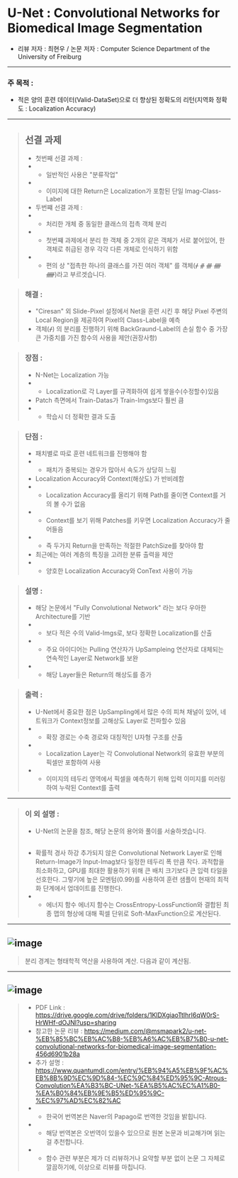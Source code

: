 # U-Net : Convolutional Networks for Biomedical Image Segmentation
* 리뷰 저자 : 최현우 / 논문 저자 : Computer Science Department of the University of Freiburg
------------------------------------------------------------------------------------------------------------------------

### 주 목적 : 
* 적은 양의 훈련 데이터(Valid-DataSet)으로 더 향상된 정확도의 리턴(지역화 정확도 : Localization Accuracy)

------------------------------------------------------------------------------------------------------------------------

> ## 선결 과제
> * 첫번째 선결 과제 : 
> * * 일반적인 사용은 "분류작업"
> * * 이미지에 대한 Return은 Localization가 포함된 단일 Imag-Class-Label
> * 두번쨰 선결 과제 :
> * * 처리한 개체 중 동일한 클래스의 접촉 객체 분리
> * * 첫번쨰 과제에서 분리 한 객체 중 2개의 같은 객체가 서로 붙어있어, 한 객체로 취급된 경우 각각 다른 개체로 인식하기 위함
> * * 편의 상 "접촉한 하나의 클래스를 가진 여러 객체" 를 객체(ᚋ ᚌ ᚍ ᚎ ᚏ)라고 부르겟습니다.

> ### 해결 :
> * "Ciresan" 외 Slide-Pixel 설정에서 Net을 훈련 시킨 후 해당 Pixel 주변의 Local Region을 제공하여 Pixel의 Class-Label을 예측
> * 객체(ᚋ) 의 분리를 진행하기 위해 BackGraund-Label의 손실 함수 중 가장 큰 가중치를 가진 함수의 사용을 제안(권장사항)


> ### 장점 : 
> * N-Net는 Localization 가능
> * * Localization로 각 Layer를 규격화하여 쉽게 쌓을수(수정할수)있음
> * Patch 측면에서 Train-Datas가 Train-Imgs보다 훨씬 큼
> * * 학습시 더 정확한 결과 도출


> ### 단점 :
> * 패치별로 따로 훈련 네트워크를 진행해야 함
> * * 패치가 중복되는 경우가 많아서 속도가 상당히 느림
> * Localization Accuracy와 Context(해상도) 가 반비례함
> * * Localization Accuracy를 올리기 위해 Path를 줄이면 Context를 거의 볼 수가 없음
> * * Context를 보기 위해 Patches를 키우면 Localization Accuracy가 줄어들음
> * * 즉 두가지 Return을 만족하는 적절한 PatchSize를 찾아야 함
> * 최근에는 여러 계층의 특징을 고려한 분류 출력을 제안
> * * 양호한 Localization Accuracy와 ConText 사용이 가능


> ### 설명 : 
> * 해당 논문에서 "Fully Convolutional Network" 라는 보다 우아한 Architecture를 기반
> * * 보다 적은 수의 Valid-Imgs로, 보다 정확한 Localization를 산출
> * * 주요 아이디어는 Pulling 연산자가 UpSampleing 연산자로 대체되는 연속적인 Layer로 Network를 보완
> * * 해당 Layer들은 Return의 해상도를 증가


> ### 출력 : 
> * U-Net에서 중요한 점은 UpSampling에서 많은 수의 피쳐 채널이 있어, 네트워크가 Context정보를 고해상도 Layer로 전파할수 있음
> * * 확장 경로는 수축 경로와 대칭적인 U자형 구조를 산출
> * * Localization Layer는 각 Convolutional Network의 유효한 부분의 픽셀만 포함하여 사용
> * * 이미지의 테두리 영역에서 픽셀을 예측하기 위해 입력 이미지를 미러링하여 누락된 Context를 출력

------------------------------------------------------------------------------------------------------------------------

> ### 이 외 설명 :
> * U-Net의 논문을 참조, 해당 논문의 용어와 풀이를 서술하겟습니다.
> ## 
> * 확률적 경사 하강
> 추가되지 않은 Convolutional Network Layer로 인해 Return-Image가 Input-Imag보다 일정한 테두리 폭 만큼 작다.
> 과적합을 최소화하고, GPU를 최대한 활용하기 위해 큰 배치 크기보다 큰 입력 타일을 선호한다.
> 그렇기에 높은 모멘텀(0.99)를 사용하여 훈련 샘플이 현재의 최적화 단계에서 업데이트를 진행한다.
> * * 에너지 함수
> 에너지 함수는 CrossEntropy-LossFunction와 결합된 최종 맵의 형상에 대해 픽셀 단위로 Soft-MaxFunction으로 계산된다.
------------------------------------------------------------------------------------------------------------------------
![image](https://user-images.githubusercontent.com/102508669/180706716-22f7eaa4-06c0-4602-9584-1565cae2ea5a.png)
------------------------------------------------------------------------------------------------------------------------
> 분리 경계는 형태학적 역산을 사용하여 계산. 다음과 같이 계산됨.
------------------------------------------------------------------------------------------------------------------------
![image](https://user-images.githubusercontent.com/102508669/180706491-c5a574c9-ad93-4c0d-979c-ccff6967b7c7.png)
------------------------------------------------------------------------------------------------------------------------
> * PDF Link : https://drive.google.com/drive/folders/1KlDXgiaoTtIhrl6qW0rS-HrWHf-dOJNl?usp=sharing
> * 참고한 논문 리뷰 : https://medium.com/@msmapark2/u-net-%EB%85%BC%EB%AC%B8-%EB%A6%AC%EB%B7%B0-u-net-convolutional-networks-for-biomedical-image-segmentation-456d6901b28a
> * 추가 설명 : https://www.quantumdl.com/entry/%EB%94%A5%EB%9F%AC%EB%8B%9D%EC%9D%84-%EC%9C%84%ED%95%9C-Atrous-Convolution%EA%B3%BC-UNet-%EA%B5%AC%EC%A1%B0-%EA%B0%84%EB%9E%B5%ED%95%9C-%EC%97%AD%EC%82%AC
> * * 한국어 번역본은 Naver의 Papago로 번역한 것임을 밝힙니다.
> * * 해당 번역본은 오번역이 있을수 있으므로 원본 논문과 비교해가며 읽는걸 추천합니다.
> * * 함수 관련 부분은 제가 더 리뷰하거나 요약할 부분 없이 논문 그 자체로 깔끔하기에, 이상으로 리뷰를 마칩니다.
